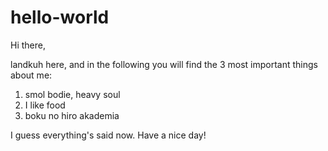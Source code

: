 # hello-world

Hi there,

landkuh here, and in the following you will find the 3 most important things about me:

1. smol bodie, heavy soul
2. I like food
3. boku no hiro akademia

I guess everything's said now. Have a nice day!
